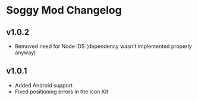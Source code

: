 # Soggy Mod Changelog
## v1.0.2
- Removed need for Node IDS (dependency wasn't implemented properly anyway)
## v1.0.1
- Added Android support
- Fixed positioning errors in the Icon Kit